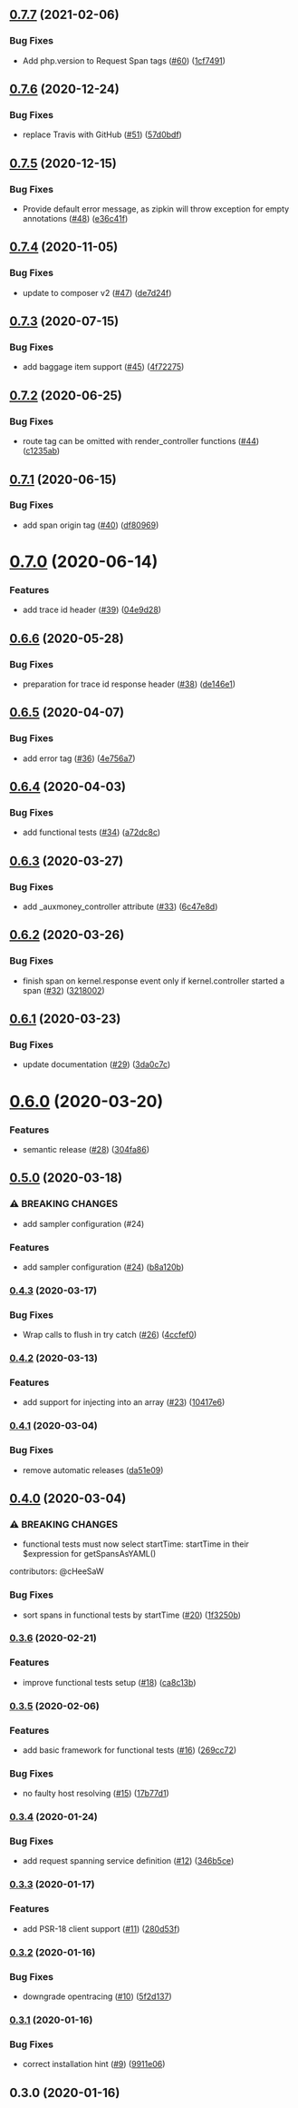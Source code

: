 ## [0.7.7](https://github.com/auxmoney/OpentracingBundle-core/compare/v0.7.6...v0.7.7) (2021-02-06)


### Bug Fixes

* Add php.version to Request Span tags ([#60](https://github.com/auxmoney/OpentracingBundle-core/issues/60)) ([1cf7491](https://github.com/auxmoney/OpentracingBundle-core/commit/1cf7491625c7e35eea426ed0544e759adc1a2231))

## [0.7.6](https://github.com/auxmoney/OpentracingBundle-core/compare/v0.7.5...v0.7.6) (2020-12-24)


### Bug Fixes

* replace Travis with GitHub ([#51](https://github.com/auxmoney/OpentracingBundle-core/issues/51)) ([57d0bdf](https://github.com/auxmoney/OpentracingBundle-core/commit/57d0bdfe1d69b2be44c08cf045cb414e83cd34a8))

## [0.7.5](https://github.com/auxmoney/OpentracingBundle-core/compare/v0.7.4...v0.7.5) (2020-12-15)


### Bug Fixes

* Provide default error message, as zipkin will throw exception for empty annotations ([#48](https://github.com/auxmoney/OpentracingBundle-core/issues/48)) ([e36c41f](https://github.com/auxmoney/OpentracingBundle-core/commit/e36c41f18ca3e6e0f10a52ab1b3ec81916942a13))

## [0.7.4](https://github.com/auxmoney/OpentracingBundle-core/compare/v0.7.3...v0.7.4) (2020-11-05)


### Bug Fixes

* update to composer v2 ([#47](https://github.com/auxmoney/OpentracingBundle-core/issues/47)) ([de7d24f](https://github.com/auxmoney/OpentracingBundle-core/commit/de7d24f63673e552b661a631972e714179b5ee90))

## [0.7.3](https://github.com/auxmoney/OpentracingBundle-core/compare/v0.7.2...v0.7.3) (2020-07-15)


### Bug Fixes

* add baggage item support ([#45](https://github.com/auxmoney/OpentracingBundle-core/issues/45)) ([4f72275](https://github.com/auxmoney/OpentracingBundle-core/commit/4f722757aae316efe3379a4169e4c9ccfd3b2773))

## [0.7.2](https://github.com/auxmoney/OpentracingBundle-core/compare/v0.7.1...v0.7.2) (2020-06-25)


### Bug Fixes

* route tag can be omitted with render_controller functions ([#44](https://github.com/auxmoney/OpentracingBundle-core/issues/44)) ([c1235ab](https://github.com/auxmoney/OpentracingBundle-core/commit/c1235abbe5dc9974f7eb614b96a388abada6b9e9))

## [0.7.1](https://github.com/auxmoney/OpentracingBundle-core/compare/v0.7.0...v0.7.1) (2020-06-15)


### Bug Fixes

* add span origin tag ([#40](https://github.com/auxmoney/OpentracingBundle-core/issues/40)) ([df80969](https://github.com/auxmoney/OpentracingBundle-core/commit/df809690375a892f1d3d70e95ac923d779767b37))

# [0.7.0](https://github.com/auxmoney/OpentracingBundle-core/compare/v0.6.6...v0.7.0) (2020-06-14)


### Features

* add trace id header ([#39](https://github.com/auxmoney/OpentracingBundle-core/issues/39)) ([04e9d28](https://github.com/auxmoney/OpentracingBundle-core/commit/04e9d28d1869c6b9f4816cb1f6ef44017c0c8138))

## [0.6.6](https://github.com/auxmoney/OpentracingBundle-core/compare/v0.6.5...v0.6.6) (2020-05-28)


### Bug Fixes

* preparation for trace id response header ([#38](https://github.com/auxmoney/OpentracingBundle-core/issues/38)) ([de146e1](https://github.com/auxmoney/OpentracingBundle-core/commit/de146e1d0b40abaa8e0c8b2ae48ec7b0f3c044ea))

## [0.6.5](https://github.com/auxmoney/OpentracingBundle-core/compare/v0.6.4...v0.6.5) (2020-04-07)


### Bug Fixes

* add error tag ([#36](https://github.com/auxmoney/OpentracingBundle-core/issues/36)) ([4e756a7](https://github.com/auxmoney/OpentracingBundle-core/commit/4e756a7e4f66c4db7aac684592f83d8a572aa168))

## [0.6.4](https://github.com/auxmoney/OpentracingBundle-core/compare/v0.6.3...v0.6.4) (2020-04-03)


### Bug Fixes

* add functional tests ([#34](https://github.com/auxmoney/OpentracingBundle-core/issues/34)) ([a72dc8c](https://github.com/auxmoney/OpentracingBundle-core/commit/a72dc8c1f809b512b557cc6d9fdb4d0fa657b6e1))

## [0.6.3](https://github.com/auxmoney/OpentracingBundle-core/compare/v0.6.2...v0.6.3) (2020-03-27)


### Bug Fixes

* add _auxmoney_controller attribute ([#33](https://github.com/auxmoney/OpentracingBundle-core/issues/33)) ([6c47e8d](https://github.com/auxmoney/OpentracingBundle-core/commit/6c47e8df81ae3eed1c1c472f31e748627a6b06ac))

## [0.6.2](https://github.com/auxmoney/OpentracingBundle-core/compare/v0.6.1...v0.6.2) (2020-03-26)


### Bug Fixes

* finish span on kernel.response event only if kernel.controller started a span ([#32](https://github.com/auxmoney/OpentracingBundle-core/issues/32)) ([3218002](https://github.com/auxmoney/OpentracingBundle-core/commit/3218002433e5a13b9d1fb23a00d2120ed65cac96))

## [0.6.1](https://github.com/auxmoney/OpentracingBundle-core/compare/v0.6.0...v0.6.1) (2020-03-23)


### Bug Fixes

* update documentation ([#29](https://github.com/auxmoney/OpentracingBundle-core/issues/29)) ([3da0c7c](https://github.com/auxmoney/OpentracingBundle-core/commit/3da0c7cb33f01743be9215f5da4a5d0f77dc1d67))

# [0.6.0](https://github.com/auxmoney/OpentracingBundle-core/compare/v0.5.0...v0.6.0) (2020-03-20)


### Features

* semantic release ([#28](https://github.com/auxmoney/OpentracingBundle-core/issues/28)) ([304fa86](https://github.com/auxmoney/OpentracingBundle-core/commit/304fa86ad972d83f545b0bee3d42c15353842129))

## [0.5.0](https://github.com/auxmoney/OpentracingBundle-core/compare/v0.4.3...v0.5.0) (2020-03-18)


### ⚠ BREAKING CHANGES

* add sampler configuration (#24)

### Features

* add sampler configuration ([#24](https://github.com/auxmoney/OpentracingBundle-core/issues/24)) ([b8a120b](https://github.com/auxmoney/OpentracingBundle-core/commit/b8a120be43d5e52a7d74083b5bd7092ed14be5ba))

### [0.4.3](https://github.com/auxmoney/OpentracingBundle-core/compare/v0.4.2...v0.4.3) (2020-03-17)


### Bug Fixes

* Wrap calls to flush in try catch ([#26](https://github.com/auxmoney/OpentracingBundle-core/issues/26)) ([4ccfef0](https://github.com/auxmoney/OpentracingBundle-core/commit/4ccfef089a4b51dc65ef6f8e5ccddee6cd88bc72))

### [0.4.2](https://github.com/auxmoney/OpentracingBundle-core/compare/v0.4.1...v0.4.2) (2020-03-13)


### Features

* add support for injecting into an array ([#23](https://github.com/auxmoney/OpentracingBundle-core/issues/23)) ([10417e6](https://github.com/auxmoney/OpentracingBundle-core/commit/10417e6bd12bf1cb4671d4562aa09787ee00350a))

### [0.4.1](https://github.com/auxmoney/OpentracingBundle-core/compare/v0.4.0...v0.4.1) (2020-03-04)


### Bug Fixes

* remove automatic releases ([da51e09](https://github.com/auxmoney/OpentracingBundle-core/commit/da51e0943ef1ea70b9e447354886a039acc1f3d2))

## [0.4.0](https://github.com/auxmoney/OpentracingBundle-core/compare/v0.3.6...v0.4.0) (2020-03-04)


### ⚠ BREAKING CHANGES

* functional tests must now select startTime: startTime in their $expression for getSpansAsYAML()

contributors: @cHeeSaW 

### Bug Fixes

* sort spans in functional tests by startTime ([#20](https://github.com/auxmoney/OpentracingBundle-core/issues/20)) ([1f3250b](https://github.com/auxmoney/OpentracingBundle-core/commit/1f3250b6dfce42a30647cc4a5474b1eb1b77e4eb))

### [0.3.6](https://github.com/auxmoney/OpentracingBundle-core/compare/v0.3.5...v0.3.6) (2020-02-21)


### Features

* improve functional tests setup ([#18](https://github.com/auxmoney/OpentracingBundle-core/issues/18)) ([ca8c13b](https://github.com/auxmoney/OpentracingBundle-core/commit/ca8c13b35bdc47f13cfa30aec325d848404be7c8))

### [0.3.5](https://github.com/auxmoney/OpentracingBundle-core/compare/v0.3.4...v0.3.5) (2020-02-06)


### Features

* add basic framework for functional tests ([#16](https://github.com/auxmoney/OpentracingBundle-core/issues/16)) ([269cc72](https://github.com/auxmoney/OpentracingBundle-core/commit/269cc72524127d09be7ab401939e415df85e5e3e))


### Bug Fixes

* no faulty host resolving ([#15](https://github.com/auxmoney/OpentracingBundle-core/issues/15)) ([17b77d1](https://github.com/auxmoney/OpentracingBundle-core/commit/17b77d17b1f367d3a6ce8232368464ee45b20ef2))

### [0.3.4](https://github.com/auxmoney/OpentracingBundle-core/compare/v0.3.3...v0.3.4) (2020-01-24)


### Bug Fixes

* add request spanning service definition ([#12](https://github.com/auxmoney/OpentracingBundle-core/issues/12)) ([346b5ce](https://github.com/auxmoney/OpentracingBundle-core/commit/346b5cee56a7afea53ef3d8594568d6566fa6f04))

### [0.3.3](https://github.com/auxmoney/OpentracingBundle-core/compare/v0.3.2...v0.3.3) (2020-01-17)


### Features

* add PSR-18 client support ([#11](https://github.com/auxmoney/OpentracingBundle-core/issues/11)) ([280d53f](https://github.com/auxmoney/OpentracingBundle-core/commit/280d53f0209a61814188d2c5833acd2ae3ad1145))

### [0.3.2](https://github.com/auxmoney/OpentracingBundle-core/compare/v0.3.1...v0.3.2) (2020-01-16)


### Bug Fixes

* downgrade opentracing ([#10](https://github.com/auxmoney/OpentracingBundle-core/issues/10)) ([5f2d137](https://github.com/auxmoney/OpentracingBundle-core/commit/5f2d13711c75b6468f40659a256df1ed24f5eef4))

### [0.3.1](https://github.com/auxmoney/OpentracingBundle-core/compare/v0.3.0...v0.3.1) (2020-01-16)


### Bug Fixes

* correct installation hint ([#9](https://github.com/auxmoney/OpentracingBundle-core/issues/9)) ([9911e06](https://github.com/auxmoney/OpentracingBundle-core/commit/9911e062f4c2b7b80d3fa76f4cd071fdf00da405))

## 0.3.0 (2020-01-16)
